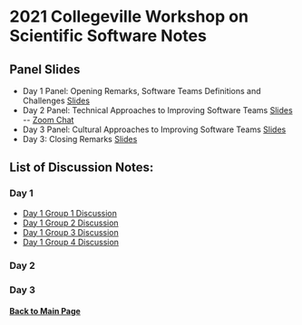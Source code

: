 # 2021 Collegeville Workshop on Scientific Software Notes

## Panel Slides

- Day 1 Panel: Opening Remarks, Software Teams Definitions and Challenges [Slides](CW21-OpeningRemarksPanel1.pdf)
- Day 2 Panel: Technical Approaches to Improving Software Teams [Slides](CW21-Panel2.pdf) -- [Zoom Chat](Panel2ZoomChat.txt)
- Day 3 Panel: Cultural Approaches to Improving Software Teams [Slides](CW21-Panel3.pdf)
- Day 3: Closing Remarks [Slides](CW21-ClosingRemarks.pdf)

## List of Discussion Notes:
### Day 1

- [Day 1 Group 1 Discussion](Day1Group1Notes.pdf)
- [Day 1 Group 2 Discussion](Day1Group2Notes.pdf)
- [Day 1 Group 3 Discussion](Day1Group3Notes.pdf)
- [Day 1 Group 4 Discussion](Day1Group4Notes.pdf)

### Day 2

### Day 3

#### [Back to Main Page](../../index.md)

